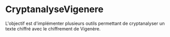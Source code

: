 # CryptanalyseVigenere

L'objectif est d'implémenter plusieurs outils permettant de cryptanalyser un texte chiffré avec le chiffrement de Vigenère.
